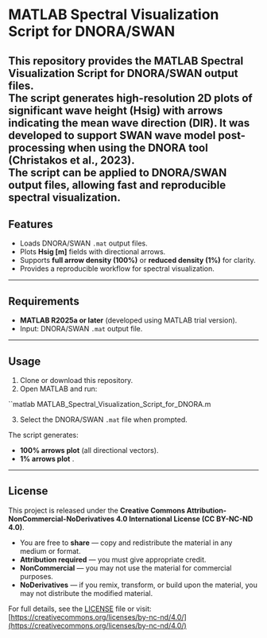 # MATLAB Spectral Visualization Script for DNORA/SWAN
This repository provides the **MATLAB Spectral Visualization Script for DNORA/SWAN output files**.   
The script generates **high-resolution 2D plots** of significant wave height (**Hsig**) with arrows indicating the mean wave direction (**DIR**).
It was developed to support **SWAN wave model** post-processing when using the **DNORA** tool (Christakos et al., 2023).  
The script can be applied to DNORA/SWAN output files, allowing fast and reproducible spectral visualization.
---

## Features
- Loads DNORA/SWAN `.mat` output files.
- Plots **Hsig [m]** fields with directional arrows.
- Supports **full arrow density (100%)** or **reduced density (1%)** for clarity.
- Provides a reproducible workflow for spectral visualization.

---

## Requirements
- **MATLAB R2025a or later** (developed using MATLAB trial version).   
- Input: DNORA/SWAN `.mat` output file.

---

## Usage
1. Clone or download this repository.  
2. Open MATLAB and run: 

``matlab
   MATLAB_Spectral_Visualization_Script_for_DNORA.m
  
3. Select the DNORA/SWAN `.mat` file when prompted.  

The script generates:

- **100% arrows plot** (all directional vectors).  
- **1% arrows plot** .  

---

## License

This project is released under the **Creative Commons Attribution-NonCommercial-NoDerivatives 4.0 International License (CC BY-NC-ND 4.0)**.  

- You are free to **share** — copy and redistribute the material in any medium or format.  
- **Attribution required** — you must give appropriate credit.  
- **NonCommercial** — you may not use the material for commercial purposes.  
- **NoDerivatives** — if you remix, transform, or build upon the material, you may not distribute the modified material.  

For full details, see the [LICENSE](LICENSE) file or visit:  
[https://creativecommons.org/licenses/by-nc-nd/4.0/](https://creativecommons.org/licenses/by-nc-nd/4.0/)






